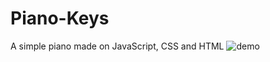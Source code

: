 # Piano-Keys
A simple piano made on JavaScript, CSS and HTML
![demo](https://user-images.githubusercontent.com/28121770/71624421-7b3c2880-2bb0-11ea-87d1-4f882baa8fcb.gif)
